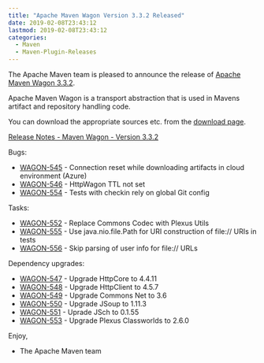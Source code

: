 ```yaml
---
title: "Apache Maven Wagon Version 3.3.2 Released"
date: 2019-02-08T23:43:12
lastmod: 2019-02-08T23:43:12
categories:
  - Maven
  - Maven-Plugin-Releases
---
```

The Apache Maven team is pleased to announce the release of 
[Apache Maven Wagon 3.3.2](https://maven.apache.org/wagon/).

Apache Maven Wagon is a transport abstraction that is used in Mavens
artifact and repository handling code.

You can download the appropriate sources etc. from the [download page](https://maven.apache.org/wagon/download.cgi).

<!-- more -->

[Release Notes - Maven Wagon - Version 3.3.2](https://issues.apache.org/jira/secure/ReleaseNote.jspa?projectId=12318122&version=12344885)

Bugs:

 * [WAGON-545](https://issues.apache.org/jira/browse/WAGON-545) - Connection reset while downloading artifacts in cloud environment (Azure)
 * [WAGON-546](https://issues.apache.org/jira/browse/WAGON-546) - HttpWagon TTL not set
 * [WAGON-554](https://issues.apache.org/jira/browse/WAGON-554) - Tests with checkin rely on global Git config

Tasks:

 * [WAGON-552](https://issues.apache.org/jira/browse/WAGON-552) - Replace Commons Codec with Plexus Utils
 * [WAGON-555](https://issues.apache.org/jira/browse/WAGON-555) - Use java.nio.file.Path for URI construction of file:// URIs in tests
 * [WAGON-556](https://issues.apache.org/jira/browse/WAGON-556) - Skip parsing of user info for file:// URLs

Dependency upgrades:

 * [WAGON-547](https://issues.apache.org/jira/browse/WAGON-547) - Upgrade HttpCore to 4.4.11
 * [WAGON-548](https://issues.apache.org/jira/browse/WAGON-548) - Upgrade HttpClient to 4.5.7
 * [WAGON-549](https://issues.apache.org/jira/browse/WAGON-549) - Upgrade Commons Net to 3.6
 * [WAGON-550](https://issues.apache.org/jira/browse/WAGON-550) - Upgrade JSoup to 1.11.3
 * [WAGON-551](https://issues.apache.org/jira/browse/WAGON-551) - Uprade JSch to 0.1.55
 * [WAGON-553](https://issues.apache.org/jira/browse/WAGON-553) - Upgrade Plexus Classworlds to 2.6.0

Enjoy,

- The Apache Maven team

